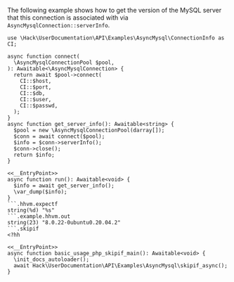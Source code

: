 The following example shows how to get the version of the MySQL server that this connection is associated with via `AsyncMysqlConnection::serverInfo`.

```basic-usage.php
use \Hack\UserDocumentation\API\Examples\AsyncMysql\ConnectionInfo as CI;

async function connect(
  \AsyncMysqlConnectionPool $pool,
): Awaitable<\AsyncMysqlConnection> {
  return await $pool->connect(
    CI::$host,
    CI::$port,
    CI::$db,
    CI::$user,
    CI::$passwd,
  );
}
async function get_server_info(): Awaitable<string> {
  $pool = new \AsyncMysqlConnectionPool(darray[]);
  $conn = await connect($pool);
  $info = $conn->serverInfo();
  $conn->close();
  return $info;
}

<<__EntryPoint>>
async function run(): Awaitable<void> {
  $info = await get_server_info();
  \var_dump($info);
}
```.hhvm.expectf
string(%d) "%s"
```.example.hhvm.out
string(23) "8.0.22-0ubuntu0.20.04.2"
```.skipif
<?hh

<<__EntryPoint>>
async function basic_usage_php_skipif_main(): Awaitable<void> {
  \init_docs_autoloader();
  await Hack\UserDocumentation\API\Examples\AsyncMysql\skipif_async();
}
```
